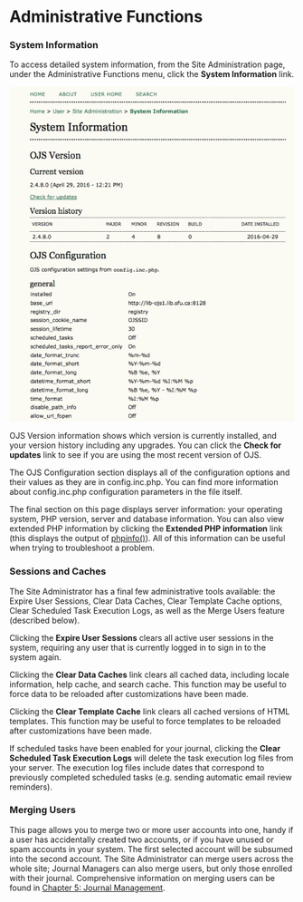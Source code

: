 # Administrative Functions


### System Information



To access detailed system information, from the Site Administration page, under the Administrative Functions menu, click the **System Information** link.


  

  
![System Information](images/chapter4/system_info.png)

  
  
OJS Version information shows which version is currently installed, and your version history including any upgrades. You can click the **Check for updates** link to see if you are using the most recent version of OJS.

The OJS Configuration section displays all of the configuration options and their values as they are in config.inc.php. You can find more information about config.inc.php configuration parameters in the file itself.

The final section on this page displays server information: your operating system, PHP version, server and database information. You can also view extended PHP information by clicking the **Extended PHP information** link (this displays the output of [phpinfo()](http://ca.php.net/phpinfo)). All of this information can be useful when trying to troubleshoot a problem.



### Sessions and Caches



The Site Administrator has a final few administrative tools available: the Expire User Sessions, Clear Data Caches, Clear Template Cache options, Clear Scheduled Task Execution Logs, as well as the Merge Users feature (described below).

Clicking the **Expire User Sessions** clears all active user sessions in the system, requiring any user that is currently logged in to sign in to the system again.

Clicking the **Clear Data Caches** link clears all cached data, including locale information, help cache, and search cache. This function may be useful to force data to be reloaded after customizations have been made.

Clicking the **Clear Template Cache** link clears all cached versions of HTML templates. This function may be useful to force templates to be reloaded after customizations have been made.

If scheduled tasks have been enabled for your journal, clicking the **Clear Scheduled Task Execution Logs** will delete the task execution log files from your server. The execution log files include dates that correspond to previously completed scheduled tasks (e.g. sending automatic email review reminders).



### Merging Users


This page allows you to merge two or more user accounts into one, handy if a user has accidentally created two accounts, or if you have unused or spam accounts in your system. The first selected account will be subsumed into the second account. The Site Administrator can merge users across the whole site; Journal Managers can also merge users, but only those enrolled with their journal. Comprehensive information on merging users can be found in [Chapter 5: Journal Management](https://pkp.gitbooks.io/learning-ojs-2/content/en/merge_users.html).
